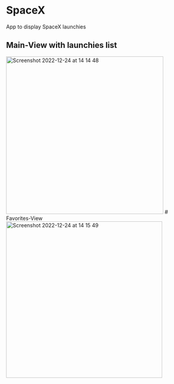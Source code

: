 # SpaceX
App to display  SpaceX launchies

## Main-View with launchies list
<img width="426" alt="Screenshot 2022-12-24 at 14 14 48" src="https://user-images.githubusercontent.com/61833217/209435898-7f1869b8-1ca8-4611-8da3-e1a834291e65.png">
# Favorites-View
<img width="423" alt="Screenshot 2022-12-24 at 14 15 49" src="https://user-images.githubusercontent.com/61833217/209435929-02882ba5-81fa-49fc-9ad3-b908b27330b4.png">
